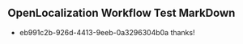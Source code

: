 ## OpenLocalization Workflow Test MarkDown
* eb991c2b-926d-4413-9eeb-0a3296304b0a thanks!

<!--HONumber=Aug16_HO3-->


